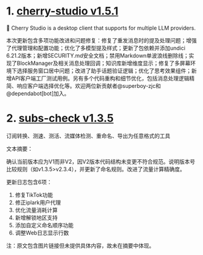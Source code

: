 
# 1. [cherry-studio v1.5.1](https://github.com/CherryHQ/cherry-studio/releases/tag/v1.5.1)  
🍒 Cherry Studio is a desktop client that supports for multiple LLM providers.

本次更新包含多项功能改进和问题修复：修复了重发消息时的提及处理问题；增强了代理管理和配置功能；优化了多模型提及样式；更新了包依赖并添加undici 6.21.2版本；新增SECURITY.md安全文档；禁用Markdown单波浪线删除线；实现了BlockManager及相关消息处理回调；知识库新增维度显示；修复了多屏幕环境下选择服务窗口居中问题；改进了助手话题验证逻辑；优化了思考效果组件；新增API客户端工厂测试用例。另有多个代码重构和细节优化，包括消息处理逻辑精简、响应客户端选择优化等。欢迎两位新贡献者@superboy-zjc和@dependabot[bot]加入。

# 2. [subs-check v1.3.5](https://github.com/beck-8/subs-check/releases/tag/v1.3.5)  
订阅转换、测速、测活、流媒体检测、重命名、导出为任意格式的工具

文本摘要：

确认当前版本应为V1而非V2，因V2版本代码结构未变更不符合规范。说明版本号比较规则（如v1.3.5>v2.3.4），并更新了命名规则。改进了流量计算精确度。

更新日志包含6项：
1. 修复TikTok功能
2. 修正iplark用户代理
3. 优化流量消耗计算
4. 新增解锁地区支持
5. 添加自定义命名顺序功能
6. 调整Web日志显示行数

注：原文包含图片链接但未提供具体内容，故未在摘要中体现。

